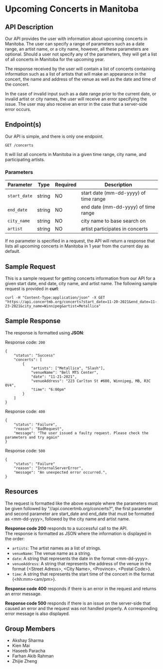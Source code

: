 # Upcoming Concerts in Manitoba
## API Description

Our API provides the user with information about upcoming concerts in Manitoba. The user can specify a range of parameters such as a date range, an artist name, or a city name, however, all these parameters are optional. Should a user not specify any of the parameters, they will get a list of all concerts in Manitoba for the upcoming year.

The response received by the user will contain a list of concerts containing information such as a list of artists that will make an appearance in the concert, the name and address of the venue as well as the date and time of the concert.

In the case of invalid input such as a date range prior to the current date, or invalid artist or city names, the user will receive an error specifying the issue. The user may also receive an error in the case that a server-side error occurs.

## Endpoint(s)
Our API is simple, and there is only one endpoint.

```
GET /concerts
```

It will list all concerts in Manitoba in a given time range, city name, and participating artists.

### Parameters

| Parameter | Type | Required | Description |
|-----------|------|----------|-------------|
| `start_date` | string | NO | start date (mm-dd-yyyy) of time range |
| `end_date` | string | NO | end date (mm-dd-yyyy) of time range |
| `city_name` | string | NO | city name to base search on |
| `artist` | string | NO | artist participates in concerts |

If no parameter is specified in a request, the API will return a response that lists all upcoming concerts in Manitoba in 1 year from the current day as default.

## Sample Request
This is a sample request for getting concerts information from our API for a given start date, end date, city name, and artist name.
The following sample request is provided in **curl**:
```
curl -H "Content-Type:application/json" -X GET "https://api.concertmb.org/concerts?start_date=11-20-2021&end_date=11-23-2021&city_name=Winnipeg&artist=Metallica"
```
## Sample Response
The response is formatted using **JSON**:

Response code: `200`

```
{
    "status": "Success"
    "concerts": [
        {
            "artists": ["Metallica", "Slash"],
            "venueName": "Bell MTS Center",
            "date": "11-21-2021",
            "venueAddress": "223 Carlton St #600, Winnipeg, MB, R3C 0V4",
            "time": "6:00pm"
        }
    ]
}
```

Response code: `400`

```
{
    "status": "Failure",
    "reason": "BadRequest",
    "message": "The user issued a faulty request. Please check the parameters and try again"
}
```

Response code: `500`

```
{
    "status": "Failure"
    "reason": "InternalServerError",
    "message": "An unexpected error occurred.",
}
```

## Resources

The request is formatted like the above example where the parameters must be given followed by "//api.concertmb.org/concerts?", the first parameter and second parameter are start_date and end_date that must be formatted as \<mm-dd-yyyy\>, followed by the city name and artist name. 

**Response code 200** responds to a successful call to the API.   
The response is formatted as JSON where the information is displayed in the order:  
* `artists`: The artist names as a list of strings.
* `venueName`: The venue name as a string.
* `date`: A string that represents the date in the format \<mm-dd-yyyy\>.
* `venueAddress`: A string that represents the address of the venue in the format {\<Street Adress>, \<City Name\>, \<Province\>, \<Postal Code\>}.
* `time`: A string that represents the start time of the concert in the format {\<hh:mm\>\<am/pm\>}.  

**Response code 400** responds if there is an error in the request and returns an error message.  

**Response code 500** responds if there is an issue on the server-side that caused an error and the request was not handled properly. A corresponding error message is also displayed.


## Group Members

* Akshay Sharma
* Kien Mai
* Haseeb Paracha
* Farhan Akib Rahman
* Zhijie Zheng
